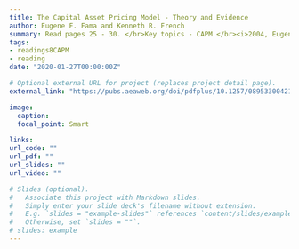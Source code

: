 ```yaml
---
title: The Capital Asset Pricing Model - Theory and Evidence
author: Eugene F. Fama and Kenneth R. French
summary: Read pages 25 - 30. </br>Key topics - CAPM </br><i>2004, Eugene Fama and Kenneth French</i> 
tags:
- readings8CAPM
- reading
date: "2020-01-27T00:00:00Z"

# Optional external URL for project (replaces project detail page).
external_link: "https://pubs.aeaweb.org/doi/pdfplus/10.1257/0895330042162430"

image:
  caption: 
  focal_point: Smart

links:
url_code: ""
url_pdf: ""
url_slides: ""
url_video: ""

# Slides (optional).
#   Associate this project with Markdown slides.
#   Simply enter your slide deck's filename without extension.
#   E.g. `slides = "example-slides"` references `content/slides/example-slides.md`.
#   Otherwise, set `slides = ""`.
# slides: example
---
```



